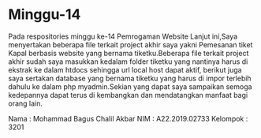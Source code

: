 # Minggu-14
Pada respositories minggu ke-14 Pemrogaman Website Lanjut ini,Saya menyertakan beberapa file terkait project akhir saya yakni Pemesanan tiket Kapal berbasis website yang bernama tiketku.Beberapa file terkait project akhir sudah saya masukkan kedalam folder tiketku yang nantinya harus di ekstrak ke dalam htdocs sehingga url local host dapat aktif, berikut juga saya sertakan database yang bernama tiketku yang harus di impor terlebih dahulu ke dalam php myadmin.Sekian yang dapat saya sampaikan semoga kedepannya dapat terus di kembangkan dan mendatangkan manfaat bagi orang lain.

Nama : Mohammad Bagus Chalil Akbar
NIM : A22.2019.02733
Kelompok : 3201
